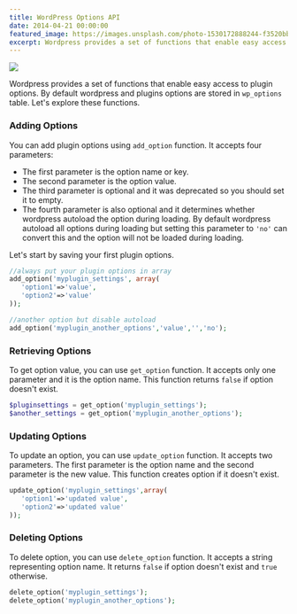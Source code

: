 ```yaml
---
title: WordPress Options API
date: 2014-04-21 00:00:00
featured_image: https://images.unsplash.com/photo-1530172888244-f3520bbeaa55
excerpt: Wordpress provides a set of functions that enable easy access to plugin options. By default wordpress and plugins options are stored in `wp_options` table. Let's explore these functions.
---
```


![](https://images.unsplash.com/photo-1530172888244-f3520bbeaa55)

Wordpress provides a set of functions that enable easy access to plugin options. By default wordpress and plugins options are stored in `wp_options` table. Let's explore these functions.

### Adding Options

You can add plugin options using `add_option` function. It accepts four parameters:

- The first parameter is the option name or key.
- The second parameter is the option value.
- The third parameter is optional and it was deprecated so you should set it to empty.
- The fourth parameter is also optional and it determines whether wordpress autoload the option during loading. By default wordpress autoload all options during loading but setting this parameter to `'no'` can convert this and the option will not be loaded during loading.

Let's start by saving your first plugin options.

```php
//always put your plugin options in array
add_option('myplugin_settings', array(
   'option1'=>'value',
   'option2'=>'value'
));

//another option but disable autoload
add_option('myplugin_another_options','value','','no');
```

### Retrieving Options

To get option value, you can use `get_option` function. It accepts only one parameter and it is the option name. This function returns `false` if option doesn't exist.

```php
$pluginsettings = get_option('myplugin_settings');
$another_settings = get_option('myplugin_another_options');
```

### Updating Options

To update an option, you can use `update_option` function. It accepts two parameters. The first parameter is the option name and the second parameter is the new value. This function creates option if it doesn't exist.

```php
update_option('myplugin_settings',array(
   'option1'=>'updated value',
   'option2'=>'updated value'
));
```

### Deleting Options

To delete option, you can use `delete_option` function. It accepts a string representing option name. It returns `false` if option doesn't exist and `true` otherwise.

```php
delete_option('myplugin_settings');
delete_option('myplugin_another_options');
```